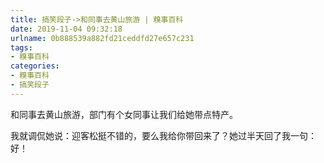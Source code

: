 ```yaml
---
title: 搞笑段子->和同事去黄山旅游 | 糗事百科
date: 2019-11-04 09:32:18
urlname: 0b888539a882fd21ceddfd27e657c231
tags: 
- 糗事百科
categories:
- 糗事百科
- 搞笑段子
---
```

和同事去黄山旅游，部门有个女同事让我们给她带点特产。

我就调侃她说：迎客松挺不错的，要么我给你带回来了？她过半天回了我一句：好！


